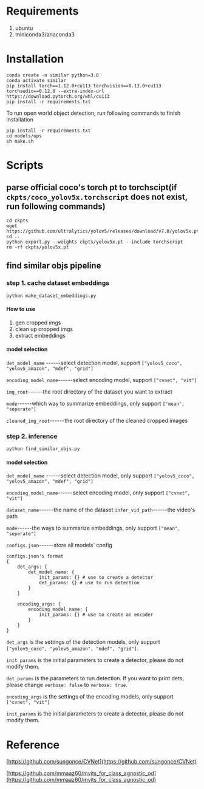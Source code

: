 # Requirements

1. ubuntu
2. miniconda3/anaconda3

# Installation

```
conda create -n similar python=3.8
conda activate similar
pip install torch==1.12.0+cu113 torchvision==0.13.0+cu113 torchaudio==0.12.0 --extra-index-url https://download.pytorch.org/whl/cu113
pip install -r requirements.txt
```

To run open world object detection, run following commands to finish installation

```
pip install -r requirements.txt
cd models/ops
sh make.sh
```


# Scripts

## parse official coco's torch pt to torchscipt(if `ckpts/coco_yolov5x.torchscript` does not exist, run following commands)

```
cd ckpts
wget https://github.com/ultralytics/yolov5/releases/download/v7.0/yolov5x.pt
cd ..
python export.py --weights ckpts/yolov5x.pt --include torchscript
rm -rf ckpts/yolov5x.pt
```

## find similar objs pipeline

### step 1. cache dataset embeddings

```
python make_dataset_embeddings.py
```

#### How to use

1. gen cropped imgs
2. clean up cropped imgs
3. extract embeddings

#### model selection

`det_model_name` ------select detection model, support `["yolov5_coco", "yolov5_amazon", "mdef", "grid"]`

`encoding_model_name`------select encoding model, support `["cvnet", "vit"]`

`img_root`------the root directory of the dataset you want to extract

`mode`------which way to summarize embeddings, only support `["mean", "seperate"]`

`cleaned_img_root`------the root directory of the cleaned cropped images

### step 2. inference

`python find_similar_objs.py`

#### model selection

`det_model_name` ------select detection model, only support `["yolov5_coco", "yolov5_amazon", "mdef", "grid"]`

`encoding_model_name`------select encoding model, only support `["cvnet", "vit"]`

`dataset_name`------the name of the dataset
`infer_vid_path`------the video's path

`mode`------the ways to summarize embeddings, only support `["mean", "seperate"]`

`configs.json`------store all models' config



```
configs.json's format
{
	det_args: {
		det_model_name: {
			init_params: {} # use to create a detector
			det_params: {} # use to run detection
		}
	}
	
	encoding_args: {
		encoding_model_name: {
			init_params: {} # use to create an encoder
		}
	}
}
```

`det_args` is the settings of the detection models, only support `["yolov5_coco", "yolov5_amazon", "mdef", "grid"]`.

`init_params` is the initial parameters to create a detector, please do not modify them.

`det_params` is the parameters to run detection. If you want to print dets, please change `verbose: false` to  `verbose: true`.

`encoding_args` is the settings of the encoding models, only support `["cvnet", "vit"]`

`init_params` is the initial parameters to create a detector, please do not modify them.



# Reference

[https://github.com/sungonce/CVNet](https://github.com/sungonce/CVNet)

[https://github.com/mmaaz60/mvits_for_class_agnostic_od](https://github.com/mmaaz60/mvits_for_class_agnostic_od)

